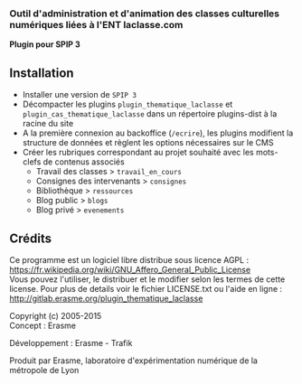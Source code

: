 ### Outil d'administration et d'animation des classes culturelles numériques liées à l'ENT laclasse.com

**Plugin pour SPIP 3**

## Installation

- Installer une version de `SPIP 3`
- Décompacter les plugins `plugin_thematique_laclasse` et `plugin_cas_thematique_laclasse` dans un répertoire plugins-dist à la racine du site
- A la première connexion au backoffice (`/ecrire`), les plugins modifient la structure de données et règlent les options nécessaires sur le CMS
- Créer les rubriques correspondant au projet souhaité avec les mots-clefs de contenus associés
   - Travail des classes > `travail_en_cours`
   - Consignes des intervenants > `consignes`
   - Bibliothèque > `ressources`
   - Blog public > `blogs`
   - Blog privé > `evenements`

## Crédits

Ce programme est un logiciel libre distribue sous licence AGPL : https://fr.wikipedia.org/wiki/GNU_Affero_General_Public_License  
Vous pouvez l'utiliser, le distribuer et le modifier selon les termes de cette license.
Pour plus de details voir le fichier LICENSE.txt ou l'aide en ligne : http://gitlab.erasme.org/plugin_thematique_laclasse

Copyright (c) 2005-2015   
Concept : Erasme

Développement : Erasme - Trafik

Produit par Erasme, laboratoire d'expérimentation numérique de la métropole de Lyon